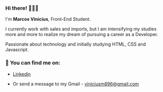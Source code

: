### Hi there! 👋👨‍💻

I'm <strong>Marcos Vinicius</strong>, Front-End Student.

I currently work with sales and imports, but I am intensifying my studies more and more to realize my dream of pursuing a career as a Developer.

Passionate about technology and initially studying HTML, CSS and Javascript.

### 💬 You can find me on:
- [Linkedin](https://www.linkedin.com/in/marcosviniciuspinheiro/)

- Or send a message to my Gmail - viniciusm896@gmail.com
